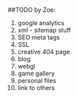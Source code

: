 ##TODO by Zoe:

1) google analytics
2) xml - sitemap stuff
3) SEO meta tags
4) SSL
5) creative 404 page
6) blog
7) webgl
8) game gallery
9) personal files
10) link to others

